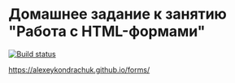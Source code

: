 # Домашнее задание к занятию "Работа с HTML-формами"

[![Build status](https://ci.appveyor.com/api/projects/status/nuc30cc4wv2f42bl?svg=true)](https://ci.appveyor.com/project/AlexeyKondrachuk/forms)

https://alexeykondrachuk.github.io/forms/